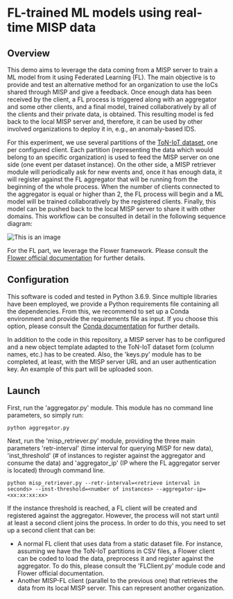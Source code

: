 # FL-trained ML models using real-time MISP data

## Overview
This demo aims to leverage the data coming from a MISP server to train a ML model from it using Federated Learning (FL). The main objective is to provide and test an alternative
method for an organization to use the IoCs shared through MISP and give a feedback. Once enough data has been received by the client, a FL process is triggered along with
an aggregator and some other clients, and a final model, trained collaboratively by all of the clients and their private data, is obtained. This resulting model is fed
back to the local MISP server and, therefore, it can be used by other involved organizations to deploy it in, e.g., an anomaly-based IDS.

For this experiment, we use several partitions of the [ToN-IoT dataset](https://research.unsw.edu.au/projects/toniot-datasets), one per configured client. Each partition (representing the data which would belong to an specific
organization) is used to feed the MISP server on one side (one event per dataset instance). On the other side, a MISP retriever module will periodically ask for new 
events and, once it has enough data, it will register against the FL aggregator that will be running from the beginning of the whole process. When the number of clients
connected to the aggregator is equal or higher than 2, the FL process will begin and a ML model will be trained collaboratively by the registered clients. Finally, this
model can be pushed back to the local MISP server to share it with other domains. This workflow can be consulted in detail in the following sequence diagram:

![This is an image](https://github.com/pablofs20/misp-fl/blob/master/seq_diagram.png)

For the FL part, we leverage the Flower framework. Please consult the [Flower official documentation](https://flower.dev/docs/) for further details.

## Configuration
This software is coded and tested in Python 3.6.9. Since multiple libraries have been employed, we provide a Python requirements file containing all the dependencies. From this, we
recommend to set up a Conda environment and provide the requirements file as input. If you choose this option, please consult the
[Conda documentation](https://docs.conda.io/en/latest/) for further details.

In addition to the code in this repository, a MISP server has to be configured and a new object template adapted to the ToN-IoT dataset form (column names, etc.) has to
be created. Also, the 'keys.py' module has to be completed, at least, with the MISP server URL and an user authentication key. An example of this part will be uploaded
soon.

## Launch
First, run the 'aggregator.py' module. This module has no command line parameters, so simply run:

```
python aggregator.py
```

Next, run the 'misp_retriever.py' module, providing the three main parameters 'retr-interval' (time interval for querying MISP for new data), 'inst_threshold' (# of
instances to register against the aggregator and consume the data) and 'aggregator_ip' (IP where the FL aggregator server is located) through command line. 

```
python misp_retriever.py --retr-interval=<retrieve interval in seconds> --inst-threshold=<number of instances> --aggregator-ip=<xx:xx:xx:xx>
```

If the instance threshold is reached, a FL client will be created and registered against the aggregator. However, the process will not start until at least a second
client joins the process. In order to do this, you need to set up a second client that can be:

  - A normal FL client that uses data from a static dataset file. For instance, assuming we have the ToN-IoT partitions in CSV files, a Flower client can be coded to
  load the data, preprocess it and register against the aggregator. To do this, please consult the 'FLClient.py' module code and Flower official documentation.
  - Another MISP-FL client (parallel to the previous one) that retrieves the data from its local MISP server. This can represent another organization.

